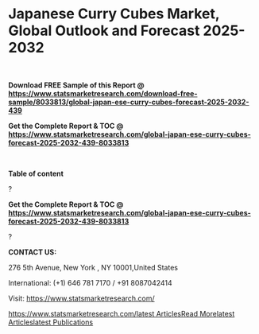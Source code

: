 <h1>Japanese Curry Cubes Market, Global Outlook and Forecast 2025-2032</h1><br/><p><strong>Download FREE Sample of this Report @ <a href="https://www.statsmarketresearch.com/download-free-sample/8033813/global-japan-ese-curry-cubes-forecast-2025-2032-439">https://www.statsmarketresearch.com/download-free-sample/8033813/global-japan-ese-curry-cubes-forecast-2025-2032-439</a></strong></p>
 
 
 
 <div><b>Get the Complete Report & TOC @ <a href="https://www.statsmarketresearch.com/global-japan-ese-curry-cubes-forecast-2025-2032-439-8033813">https://www.statsmarketresearch.com/global-japan-ese-curry-cubes-forecast-2025-2032-439-8033813</a></b></div>
 
 
 
 <p><br />
 
 <b>Table of content</b></p>
 
 
 
 <p>? </p>
 
 
 
 <div><b>Get the Complete Report & TOC @ <a href="https://www.statsmarketresearch.com/global-japan-ese-curry-cubes-forecast-2025-2032-439-8033813">https://www.statsmarketresearch.com/global-japan-ese-curry-cubes-forecast-2025-2032-439-8033813</a></b></div>
 
 
 
 <p>? </p>
 
 
 
 <p><b>CONTACT US:</b><br />
 
 276 5th Avenue, New York , NY 10001,United States<br />
 
 International: (+1) 646 781 7170 / +91 8087042414<br />
 
 Visit: <a href="https://www.statsmarketresearch.com/">https://www.statsmarketresearch.com/</a><br />
 
 <a href="https://gyeongbokgung.com">https://www.statsmarketresearch.com/</a><a href="https://hallyeomaritime.com">latest Articles</a><a href="https://jingwansa.com">Read More</a><a href="https://nguoiviet.jp/">latest Articles</a><a href="https://www.intelmarketresearch.com/">latest Publications</a></p>